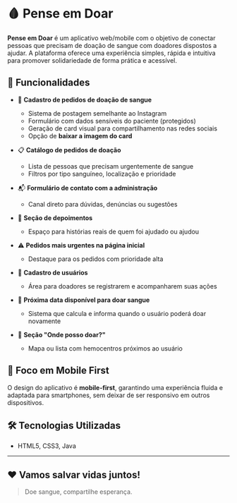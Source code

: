 # 🩸 Pense em Doar

**Pense em Doar** é um aplicativo web/mobile com o objetivo de conectar pessoas que precisam de doação de sangue com doadores dispostos a ajudar. A plataforma oferece uma experiência simples, rápida e intuitiva para promover solidariedade de forma prática e acessível.

## 🚀 Funcionalidades

- 📌 **Cadastro de pedidos de doação de sangue**  
  - Sistema de postagem semelhante ao Instagram  
  - Formulário com dados sensíveis do paciente (protegidos)  
  - Geração de card visual para compartilhamento nas redes sociais  
  - Opção de **baixar a imagem do card**

- 📋 **Catálogo de pedidos de doação**  
  - Lista de pessoas que precisam urgentemente de sangue  
  - Filtros por tipo sanguíneo, localização e prioridade

- 📬 **Formulário de contato com a administração**  
  - Canal direto para dúvidas, denúncias ou sugestões

- 💬 **Seção de depoimentos**  
  - Espaço para histórias reais de quem foi ajudado ou ajudou

- ⚠️ **Pedidos mais urgentes na página inicial**  
  - Destaque para os pedidos com prioridade alta

- 👤 **Cadastro de usuários**  
  - Área para doadores se registrarem e acompanharem suas ações

- 📅 **Próxima data disponível para doar sangue**  
  - Sistema que calcula e informa quando o usuário poderá doar novamente

- 🏥 **Seção "Onde posso doar?"**  
  - Mapa ou lista com hemocentros próximos ao usuário

## 📱 Foco em Mobile First

O design do aplicativo é **mobile-first**, garantindo uma experiência fluida e adaptada para smartphones, sem deixar de ser responsivo em outros dispositivos.

## 🛠️ Tecnologias Utilizadas

- HTML5, CSS3, Java

---

## ❤️ Vamos salvar vidas juntos!

> Doe sangue, compartilhe esperança.

